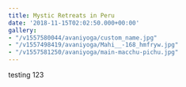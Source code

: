 ```yaml
---
title: Mystic Retreats in Peru
date: '2018-11-15T02:02:50.000+00:00'
gallery:
- "/v1557580044/avaniyoga/custom_name.jpg"
- "/v1557498419/avaniyoga/Mahi__-168_hmfryw.jpg"
- "/v1557581250/avaniyoga/main-macchu-pichu.jpg"
---
```

testing 123
